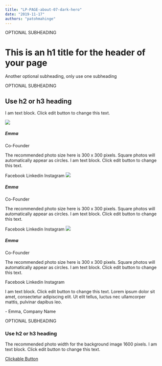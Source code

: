 ```yaml
---
title: "LP-PAGE-about-07-dark-hero"
date: "2019-11-17"
authors: "patohmahinge"
---
```


OPTIONAL SUBHEADING

# This is an h1 title for the header of your page

Another optional subheading, only use one subheading

OPTIONAL SUBHEADING

## Use h2 or h3 heading

I am text block. Click edit button to change this text.

![](images/placeholder-300x300.jpg)

##### Emma

Co-Founder

The recommended photo size here is 300 x 300 pixels. Square photos will automatically appear as circles. I am text block. Click edit button to change this text.

Facebook Linkedin Instagram ![](images/placeholder-300x300.jpg)

##### Emma

Co-Founder

The recommended photo size here is 300 x 300 pixels. Square photos will automatically appear as circles. I am text block. Click edit button to change this text.

Facebook Linkedin Instagram ![](images/placeholder-300x300.jpg)

##### Emma

Co-Founder

The recommended photo size here is 300 x 300 pixels. Square photos will automatically appear as circles. I am text block. Click edit button to change this text.

Facebook Linkedin Instagram

I am text block. Click edit button to change this text. Lorem ipsum dolor sit amet, consectetur adipiscing elit. Ut elit tellus, luctus nec ullamcorper mattis, pulvinar dapibus leo.

\- Emma, Company Name

OPTIONAL SUBHEADING

### Use h2 or h3 heading

The recommended photo width for the background image 1600 pixels. I am text block. Click edit button to change this text.

[Clickable Button](#)
